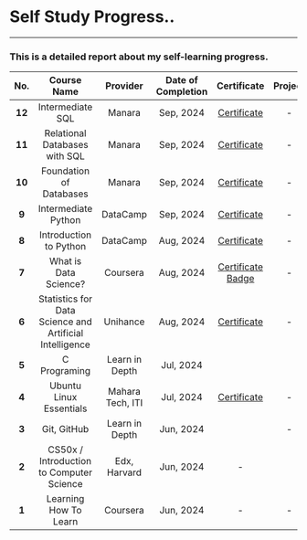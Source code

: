 # Self Study Progress..

---

### This is a detailed report about my self-learning progress.

| **No.** |                     **Course Name**                     |   **Provider**   | **Date of Completion** |                                                                     **Certificate**                                                                    | **Project** |
|:-------:|:-------------------------------------------------------:|:----------------:|:----------------------:|:------------------------------------------------------------------------------------------------------------------------------------------------------:|:-----------:|
|  **12** |                     Intermediate SQL                    |      Manara      |        Sep, 2024       |                                              [Certificate](Certificates/Intermediate_sql_certificate.pdf)                                              |      -      |
|  **11** |              Relational Databases with SQL              |      Manara      |        Sep, 2024       |                                        [Certificate](Certificates/Relational_databases_with_sql_certificate.pdf)                                       |      -      |
|  **10** |                 Foundation of Databases                 |      Manara      |        Sep, 2024       |                                           [Certificate](Certificates/Foundation_of_databases_certificate.pdf)                                          |      -      |
|  **9**  |                   Intermediate Python                   |     DataCamp     |        Sep, 2024       |                                             [Certificate](Certificates/intermediate_python_certificate.pdf)                                            |      -      |
|  **8**  |                  Introduction to Python                 |     DataCamp     |        Aug, 2024       |                                           [Certificate](Certificates/introduction_to_python_certificate.pdf)                                           |      -      |
|  **7**  |                  What is Data Science?                  |     Coursera     |        Aug, 2024       | [Certificate](Certificates/What_is_Data_Science_Certifiate.pdf) [Badge](https://www.credly.com/badges/e9e49b86-34b5-4a38-8318-90add3250c7a/public_url) |      -      |
|  **6**  | Statistics for Data Science and Artificial Intelligence |     Unihance     |        Aug, 2024       |                                       [Certificate](Certificates/statistics_for_data_science_certificate_en.pdf)                                       |      -      |
|  **5**  |                       C Programing                      |  Learn in Depth  |        Jul, 2024       |                                                                                                                                                        |             |
|  **4**  |                 Ubuntu Linux Essentials                 | Mahara Tech, ITI |        Jul, 2024       |                                   [Certificate](Certificates/mlang_enCourse_Certificate_Enmlangmlang_ar___mlang.pdf)                                   |      -      |
|  **3**  |                       Git, GitHub                       |  Learn in Depth  |        Jun, 2024       |                                                                                                                                                        |      -      |
|  **2**  |         CS50x / Introduction to Computer Science        |   Edx, Harvard   |        Jun, 2024       |                                                                            -                                                                           |             |
|  **1**  |                  Learning How To Learn                  |     Coursera     |        Jun, 2024       |                                                                            -                                                                           |      -      |